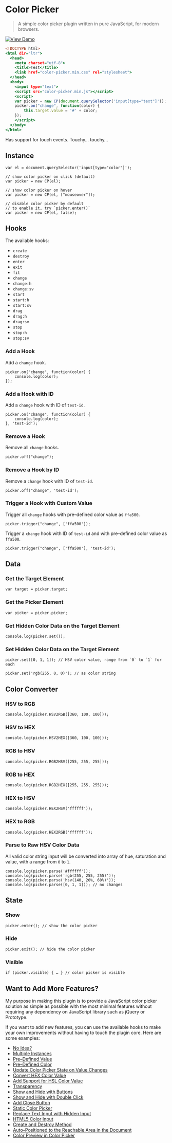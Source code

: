 Color Picker
============

> A simple color picker plugin written in pure JavaScript, for modern browsers.

[![View Demo](https://cloud.githubusercontent.com/assets/1669261/16919759/246196ec-4d35-11e6-8d12-153aa969384e.png)](https://rawgit.com/tovic/color-picker/master/color-picker.html "View Demo")

~~~ .html
<!DOCTYPE html>
<html dir="ltr">
  <head>
    <meta charset="utf-8">
    <title>Test</title>
    <link href="color-picker.min.css" rel="stylesheet">
  </head>
  <body>
    <input type="text">
    <script src="color-picker.min.js"></script>
    <script>
    var picker = new CP(document.querySelector('input[type="text"]'));
    picker.on("change", function(color) {
        this.target.value = '#' + color;
    });
    </script>
  </body>
</html>
~~~

Has support for touch events. Touchy… touchy…

Instance
--------

~~~ .javascript
var el = document.querySelector('input[type="color"]');

// show color picker on click (default)
var picker = new CP(el);

// show color picker on hover
var picker = new CP(el, ["mouseover"]);

// disable color picker by default
// to enable it, try `picker.enter()`
var picker = new CP(el, false);
~~~

Hooks
-----

The available hooks:

 - `create`
 - `destroy`
 - `enter`
 - `exit`
 - `fit`
 - `change`
 - `change:h`
 - `change:sv`
 - `start`
 - `start:h`
 - `start:sv`
 - `drag`
 - `drag:h`
 - `drag:sv`
 - `stop`
 - `stop:h`
 - `stop:sv`

### Add a Hook

Add a `change` hook.

~~~ .javascript
picker.on("change", function(color) {
    console.log(color);
});
~~~

### Add a Hook with ID

Add a `change` hook with ID of `test-id`.

~~~ .javascript
picker.on("change", function(color) {
    console.log(color);
}, 'test-id');
~~~

### Remove a Hook

Remove all `change` hooks.

~~~ .javascript
picker.off("change");
~~~

### Remove a Hook by ID

Remove a `change` hook with ID of `test-id`.

~~~ .javascript
picker.off("change", 'test-id');
~~~

### Trigger a Hook with Custom Value

Trigger all `change` hooks with pre–defined color value as `ffa500`.

~~~ .javascript
picker.trigger("change", ['ffa500']);
~~~

Trigger a `change` hook with ID of `test-id` and with pre–defined color value as `ffa500`.

~~~ .javascript
picker.trigger("change", ['ffa500'], 'test-id');
~~~

Data
----

### Get the Target Element

~~~ .javascript
var target = picker.target;
~~~

### Get the Picker Element

~~~ .javascript
var picker = picker.picker;
~~~

### Get Hidden Color Data on the Target Element

~~~ .javascript
console.log(picker.set());
~~~

### Set Hidden Color Data on the Target Element

~~~ .javascript
picker.set([0, 1, 1]); // HSV color value, range from `0` to `1` for each
~~~

~~~ .javascript
picker.set('rgb(255, 0, 0)'); // as color string
~~~

Color Converter
---------------

### HSV to RGB

~~~ .javascript
console.log(picker.HSV2RGB([360, 100, 100]));
~~~

### HSV to HEX

~~~ .javascript
console.log(picker.HSV2HEX([360, 100, 100]));
~~~

### RGB to HSV

~~~ .javascript
console.log(picker.RGB2HSV([255, 255, 255]));
~~~

### RGB to HEX

~~~ .javascript
console.log(picker.RGB2HEX([255, 255, 255]));
~~~

### HEX to HSV

~~~ .javascript
console.log(picker.HEX2HSV('ffffff'));
~~~

### HEX to RGB

~~~ .javascript
console.log(picker.HEX2RGB('ffffff'));
~~~

### Parse to Raw HSV Color Data

All valid color string input will be converted into array of hue, saturation and value, with a range from `0` to `1`.

~~~ .javascript
console.log(picker.parse('#ffffff'));
console.log(picker.parse('rgb(255, 255, 255)'));
console.log(picker.parse('hsv(140, 20%, 60%)'));
console.log(picker.parse([0, 1, 1])); // no changes
~~~

State
-----

### Show

~~~ .javascript
picker.enter(); // show the color picker
~~~

### Hide

~~~ .javascript
picker.exit(); // hide the color picker
~~~

### Visible

~~~ .javascript
if (picker.visible) { … } // color picker is visible
~~~

Want to Add More Features?
--------------------------

My purpose in making this plugin is to provide a JavaScript color picker solution as simple as possible with the most minimal features without requiring any dependency on JavaScript library such as jQuery or Prototype.

If you want to add new features, you can use the available hooks to make your own improvements without having to touch the plugin core. Here are some examples:

 - [No Idea?](https://rawgit.com/tovic/color-picker/master/color-picker.noob.html)
 - [Multiple Instances](https://rawgit.com/tovic/color-picker/master/color-picker.picker.html)
 - [Pre–Defined Value](https://rawgit.com/tovic/color-picker/master/color-picker.value-set.html)
 - [Pre–Defined Color](https://rawgit.com/tovic/color-picker/master/color-picker.picker-set.html)
 - [Update Color Picker State on Value Changes](https://rawgit.com/tovic/color-picker/master/color-picker.value-update.html)
 - [Convert HEX Color Value](https://rawgit.com/tovic/color-picker/master/color-picker.value-convert.html)
 - [Add Support for HSL Color Value](https://rawgit.com/tovic/color-picker/master/color-picker.color-hsl.html)
 - [Transparency](https://rawgit.com/tovic/color-picker/master/color-picker.color-rgba.html)
 - [Show and Hide with Buttons](https://rawgit.com/tovic/color-picker/master/color-picker.state.html)
 - [Show and Hide with Double Click](https://rawgit.com/tovic/color-picker/master/color-picker.trigger.html)
 - [Add Close Button](https://rawgit.com/tovic/color-picker/master/color-picker.close.html)
 - [Static Color Picker](https://rawgit.com/tovic/color-picker/master/color-picker.static.html)
 - [Replace Text Input with Hidden Input](https://rawgit.com/tovic/color-picker/master/color-picker.replace.html)
 - [HTML5 Color Input](https://rawgit.com/tovic/color-picker/master/color-picker.input-color.html)
 - [Create and Destroy Method](https://rawgit.com/tovic/color-picker/master/color-picker.create-destroy.html)
 - [Auto–Positioned to the Reachable Area in the Document](https://rawgit.com/tovic/color-picker/master/color-picker.fit.html)
 - [Color Preview in Color Picker](https://rawgit.com/tovic/color-picker/master/color-picker.picker-preview.html)